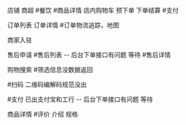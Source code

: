 店铺
商超
#餐饮
#商品详情
店内购物车
预下单
下单结算
#支付

订单列表
订单详情
#订单物流追踪，地图

商家入驻

售后申请
#售后列表       --  后台下单接口有问题 等待
#售后详情


购物搜索
#筛选信息没数据返回

#扫码 二维码编解码规范没出

#支付 已出支付宝和工行        -- 后台下单接口有问题 等待

商品详情
#评价 介绍 规格













